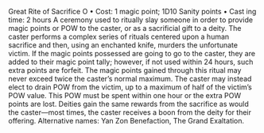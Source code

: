 Great Rite of Sacrifice O
• Cost:  1 magic point; 1D10 Sanity points
•
 Cast
ing time: 2 hours
A ceremony used to ritually slay someone in order 
to provide magic points or POW to the caster, or as a 
sacrificial gift to a deity. The caster performs a complex 
series of rituals centered upon a human sacrifice and then, 
using an enchanted knife, murders the unfortunate victim. 
If the magic points possessed are going to go to the caster, 
they are added to their magic point tally; however, if not 
used within 24 hours, such extra points are forfeit. The 
magic points gained through this ritual may never exceed 
twice the caster’s normal maximum. 
The caster may instead elect to drain POW from the 
victim, up to a maximum of half of the victim’s POW value. 
This POW must be spent within one hour or the extra 
POW points are lost.
Deities gain the same rewards from the sacrifice as 
would the caster—most times, the caster receives a boon 
from the deity for their offering.
Alternative names: Yan Zon Benefaction, The Grand 
Exaltation.
  
